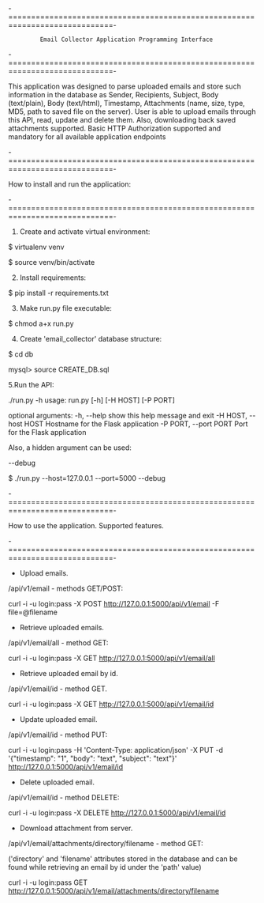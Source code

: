 -=============================================================================-

             Email Collector Application Programming Interface

-=============================================================================-

This application was designed to parse uploaded emails and store such information
in the database as Sender, Recipients, Subject, Body (text/plain), Body (text/html),
Timestamp, Attachments (name, size, type, MD5, path to saved file on the server).
User is able to upload emails through this API, read, update and delete them.
Also, downloading back saved attachments supported.
Basic HTTP Authorization supported and mandatory for all available application
endpoints

-=============================================================================-

How to install and run the application:

-=============================================================================-

1. Create and activate virtual environment:

$ virtualenv venv

$ source venv/bin/activate

2. Install requirements:

$ pip install -r requirements.txt

3. Make run.py file executable:

$ chmod a+x run.py

4. Create 'email_collector' database structure:

$ cd db

mysql> source CREATE_DB.sql

5.Run the API:

./run.py -h
usage: run.py [-h] [-H HOST] [-P PORT]

optional arguments:
  -h, --help            show this help message and exit
  -H HOST, --host HOST  Hostname for the Flask application
  -P PORT, --port PORT  Port for the Flask application


Also, a hidden argument can be used:

--debug

$ ./run.py --host=127.0.0.1 --port=5000 --debug




-=============================================================================-

How to use the application. Supported features.

-=============================================================================-


* Upload emails.

/api/v1/email - methods GET/POST:

curl -i -u login:pass -X POST http://127.0.0.1:5000/api/v1/email -F file=@filename


* Retrieve uploaded emails.

/api/v1/email/all - method GET:

curl -i -u login:pass -X GET http://127.0.0.1:5000/api/v1/email/all



* Retrieve uploaded email by id.

/api/v1/email/id - method GET.

curl -i -u login:pass -X GET http://127.0.0.1:5000/api/v1/email/id



* Update uploaded email.

/api/v1/email/id - method PUT:

curl -i -u login:pass -H 'Content-Type: application/json' -X PUT -d '{"timestamp": "1", "body": "text", "subject": "text"}' http://127.0.0.1:5000/api/v1/email/id



* Delete uploaded email.

/api/v1/email/id - method DELETE:

curl -i -u login:pass -X DELETE http://127.0.0.1:5000/api/v1/email/id



* Download attachment from server.

/api/v1/email/attachments/directory/filename - method GET:

('directory' and 'filename' attributes stored in the database and can be found while retrieving an email by id under the 'path' value)

curl -i -u login:pass GET http://127.0.0.1:5000/api/v1/email/attachments/directory/filename